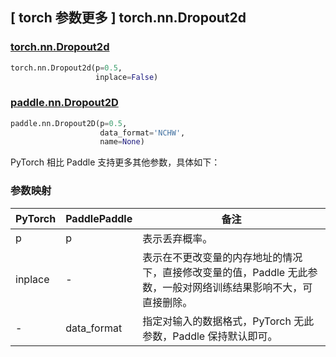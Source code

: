 ## [ torch 参数更多 ] torch.nn.Dropout2d

### [torch.nn.Dropout2d](https://pytorch.org/docs/stable/generated/torch.nn.Dropout2d.html?highlight=dropout2d#torch.nn.Dropout2d)
```python
torch.nn.Dropout2d(p=0.5,
                   inplace=False)
```
### [paddle.nn.Dropout2D](https://www.paddlepaddle.org.cn/documentation/docs/zh/develop/api/paddle/nn/Dropout2D_cn.html#dropout2d)
```python
paddle.nn.Dropout2D(p=0.5,
                    data_format='NCHW',
                    name=None)
```

PyTorch 相比 Paddle 支持更多其他参数，具体如下：

### 参数映射

| PyTorch       | PaddlePaddle | 备注                                                   |
| ------------- | ------------ | ------------------------------------------------------ |
| p             | p         | 表示丢弃概率。        |
| inplace       | -            | 表示在不更改变量的内存地址的情况下，直接修改变量的值，Paddle 无此参数，一般对网络训练结果影响不大，可直接删除。  |
| -             | data_format  | 指定对输入的数据格式，PyTorch 无此参数，Paddle 保持默认即可。 |
